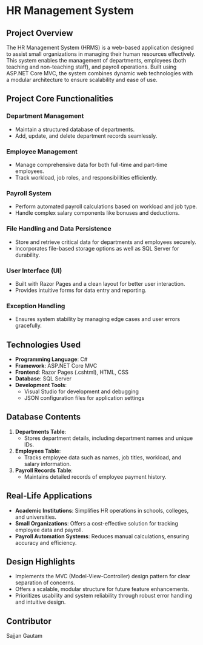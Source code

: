 # HR Management System

## Project Overview
The HR Management System (HRMS) is a web-based application designed to assist small organizations in managing their human resources effectively. This system enables the management of departments, employees (both teaching and non-teaching staff), and payroll operations. Built using ASP.NET Core MVC, the system combines dynamic web technologies with a modular architecture to ensure scalability and ease of use.

## Project Core Functionalities

### Department Management
- Maintain a structured database of departments.
- Add, update, and delete department records seamlessly.

### Employee Management
- Manage comprehensive data for both full-time and part-time employees.
- Track workload, job roles, and responsibilities efficiently.

### Payroll System
- Perform automated payroll calculations based on workload and job type.
- Handle complex salary components like bonuses and deductions.

### File Handling and Data Persistence
- Store and retrieve critical data for departments and employees securely.
- Incorporates file-based storage options as well as SQL Server for durability.

### User Interface (UI)
- Built with Razor Pages and a clean layout for better user interaction.
- Provides intuitive forms for data entry and reporting.

### Exception Handling
- Ensures system stability by managing edge cases and user errors gracefully.

## Technologies Used
- **Programming Language**: C#
- **Framework**: ASP.NET Core MVC
- **Frontend**: Razor Pages (.cshtml), HTML, CSS
- **Database**: SQL Server
- **Development Tools**:
  - Visual Studio for development and debugging
  - JSON configuration files for application settings

## Database Contents
1. **Departments Table**:
   - Stores department details, including department names and unique IDs.
2. **Employees Table**:
   - Tracks employee data such as names, job titles, workload, and salary information.
3. **Payroll Records Table**:
   - Maintains detailed records of employee payment history.

## Real-Life Applications
- **Academic Institutions**: Simplifies HR operations in schools, colleges, and universities.
- **Small Organizations**: Offers a cost-effective solution for tracking employee data and payroll.
- **Payroll Automation Systems**: Reduces manual calculations, ensuring accuracy and efficiency.

## Design Highlights
- Implements the MVC (Model-View-Controller) design pattern for clear separation of concerns.
- Offers a scalable, modular structure for future feature enhancements.
- Prioritizes usability and system reliability through robust error handling and intuitive design.

## Contributor
Sajjan Gautam

